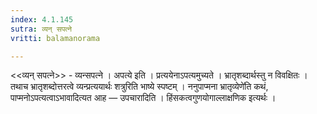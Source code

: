 ```yaml
---
index: 4.1.145
sutra: व्यन् सपत्ने
vritti: balamanorama

---
```

<<व्यन् सपत्ने>> - व्यन्सपत्ने । अपत्ये इति । प्रत्ययेनाऽपत्यमुच्यते । भ्रातृशब्दार्थस्तु न विवक्षितः । तथाच भ्रातृशब्दोत्तरत्वे व्यन्प्रत्ययार्थः शत्रुरिति भाष्ये स्पष्टम् । ननुपाप्मना भ्रातृव्येणे॑ति कथं, पाप्मनोऽपत्यत्वाऽभावादित्यत आह — उपचारादिति । हिंसकत्वगुणयोगाल्लाक्षणिक इत्यर्थः । 